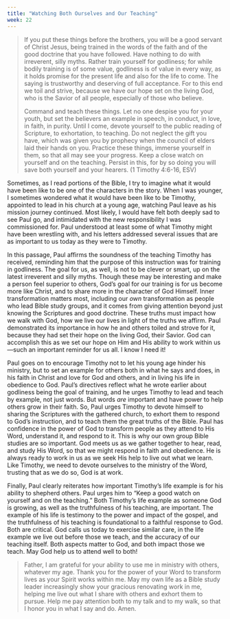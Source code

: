 ```yaml
---
title: "Watching Both Ourselves and Our Teaching"
week: 22
---
```


> If you put these things before the brothers, you will be a good
> servant of Christ Jesus, being trained in the words of the faith and
> of the good doctrine that you have followed. Have nothing to do with
> irreverent, silly myths. Rather train yourself for godliness; for
> while bodily training is of some value, godliness is of value in every
> way, as it holds promise for the present life and also for the life to
> come. The saying is trustworthy and deserving of full acceptance. For
> to this end we toil and strive, because we have our hope set on the
> living God, who is the Savior of all people, especially of those who
> believe.
>
> Command and teach these things. Let no one despise you for your
> youth, but set the believers an example in speech, in conduct, in
> love, in faith, in purity. Until I come, devote yourself to the public
> reading of Scripture, to exhortation, to teaching. Do not neglect the
> gift you have, which was given you by prophecy when the council of
> elders laid their hands on you. Practice these things, immerse
> yourself in them, so that all may see your progress. Keep a close
> watch on yourself and on the teaching. Persist in this, for by so
> doing you will save both yourself and your hearers. (1 Timothy
> 4:6-16, ESV)

Sometimes, as I read portions of the Bible, I try to imagine what it
would have been like to be one of the characters in the story. When I
was younger, I sometimes wondered what it would have been like to be
Timothy, appointed to lead in his church at a young age, watching Paul
leave as his mission journey continued. Most likely, I would have felt
both deeply sad to see Paul go, and intimidated with the new
responsibility I was commissioned for. Paul understood at least some of
what Timothy might have been wrestling with, and his letters addressed
several issues that are as important to us today as they were to
Timothy.

In this passage, Paul affirms the soundness of the teaching Timothy has
received, reminding him that the purpose of this instruction was for
training in godliness. The goal for us, as well, is not to be clever or
smart, up on the latest irreverent and silly myths. Though these may be
interesting and make a person feel superior to others, God’s goal for
our training is for us become more like Christ, and to share more in the
character of God Himself. Inner transformation matters most, including
our *own* transformation as people who lead Bible study groups, and it
comes from giving attention beyond just knowing the Scriptures and good
doctrine. These truths must impact how we walk with God, how we live our
lives in light of the truths we affirm. Paul demonstrated its importance
in how he and others toiled and strove for it, because they had set
their hope on the living God, their Savior. God can accomplish this as
we set our hope on Him and His ability to work within us—such an
important reminder for us all. I know I need it!

Paul goes on to encourage Timothy not to let his young age hinder his
ministry, but to set an example for others both in what he says and
does, in his faith in Christ and love for God and others, and in living
his life in obedience to God. Paul’s directives reflect what he wrote
earlier about godliness being the goal of training, and he urges Timothy
to lead and teach by example, not just words. But words *are* important
and have power to help others grow in their faith. So, Paul urges
Timothy to devote himself to sharing the Scriptures with the gathered
church, to exhort them to respond to God’s instruction, and to teach
them the great truths of the Bible. Paul has confidence in the power of
God to transform people as they attend to His Word, understand it, and
respond to it. This is why our own group Bible studies are so important.
God meets us as we gather together to hear, read, and study His Word, so
that we might respond in faith and obedience. He is always ready to work
in us as we seek His help to live out what we learn. Like Timothy, we
need to devote ourselves to the ministry of the Word, trusting that as
we do so, God is at work.

Finally, Paul clearly reiterates how important Timothy’s life example is
for his ability to shepherd others. Paul urges him to “Keep a good watch
on yourself and on the teaching.” Both Timothy’s life example as someone
God is growing, as well as the truthfulness of his teaching, are
important. The example of his life is testimony to the power and impact
of the gospel, and the truthfulness of his teaching is foundational to a
faithful response to God. Both are critical. God calls us today to
exercise similar care, in the life example we live out before those we
teach, and the accuracy of our teaching itself. Both aspects matter to
God, and both impact those we teach. May God help us to attend well to
both!

> Father, I am grateful for your ability to use me in ministry with
> others, whatever my age. Thank you for the power of your Word to
> transform lives as your Spirit works within me. May my own life as a
> Bible study leader increasingly show your gracious renovating work in
> me, helping me live out what I share with others and exhort them to
> pursue. Help me pay attention both to my talk and to my walk, so that
> I honor you in what I say and do. Amen.
